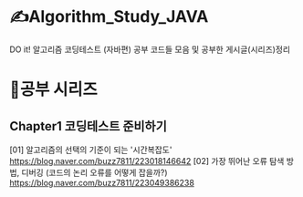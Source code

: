 
# ✍️Algorithm_Study_JAVA
DO it! 알고리즘 코딩테스트 (자바편) 공부 코드들 모음 및 공부한 게시글(시리즈)정리


# 📔공부 시리즈

## **Chapter1 코딩테스트 준비하기**
[01] 알고리즘의 선택의 기준이 되는 '시간복잡도'
https://blog.naver.com/buzz7811/223018146642
[02] 가장 뛰어난 오류 탐색 방법, 디버깅 (코드의 논리 오류를 어떻게 잡을까?)
https://blog.naver.com/buzz7811/223049386238
